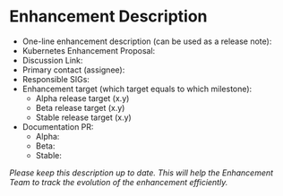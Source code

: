 # Enhancement Description
- One-line enhancement description (can be used as a release note):
- Kubernetes Enhancement Proposal: <!-- link to kubernetes/enhancements file; if none yet, link to PR -->
- Discussion Link: <!-- link to SIG mailing list thread, meeting, or recording where the Enhancement was discussed before KEP creation -->
- Primary contact (assignee):
- Responsible SIGs:
- Enhancement target (which target equals to which milestone):
  - Alpha release target (x.y)
  - Beta release target (x.y)
  - Stable release target (x.y)
- Documentation PR: <!-- link to kubernetes/website PR -->
  - Alpha:
  - Beta:
  - Stable:

_Please keep this description up to date. This will help the Enhancement Team to track the evolution of the enhancement efficiently._
